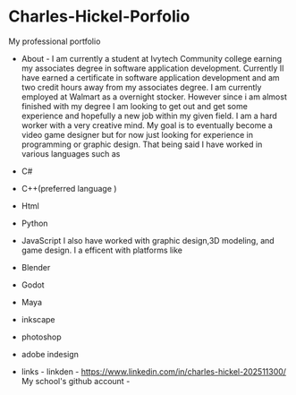 # Charles-Hickel-Porfolio
My professional portfolio

- About -
I am currently a student at Ivytech Community college earning my associates degree in software application development. Currently II have earned a certificate in software application development and am two credit hours away from my associates degree. I am currently employed at Walmart as a overnight stocker. However since i am almost finished with my degree I am looking to get out and get some experience and hopefully a new job within my given field. I am a hard worker with a very creative mind. My goal is to eventually become a video game designer but for now just looking for experience in programming or graphic design. That being said I have worked in various languages such as
- C#
-  C++(preferred language )
-  Html
-  Python
-  JavaScript
I also have worked with graphic design,3D modeling, and game design. I a efficent with platforms like
- Blender
- Godot
- Maya
- inkscape
- photoshop
- adobe indesign

- links -
  linkden - https://www.linkedin.com/in/charles-hickel-202511300/
  My school's github account - 
